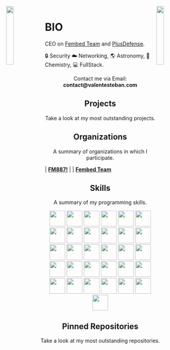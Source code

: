 <img align='left' src='http://pa1.narvii.com/6995/90e0ada08036dcf01e3f640bf6dde1d377d99757r1-200-200_00.gif' width='20%'>
<img align='right' src='http://pa1.narvii.com/6995/90e0ada08036dcf01e3f640bf6dde1d377d99757r1-200-200_00.gif' width='20%'>

# BIO
CEO on [Fembed Team](https://github.com/fembedteam) and [PlusDefense](https://twitter.com/logout).

🔒 Security  ☁️ Networking, 🌎 Astronomy, 
🧪 Chemistry, 
💻 FullStack.  

<p align="center">Contact me via Email: <b>contact@valentesteban.com</b></p>

<h2 align="center">Projects</h2>
<p align="center">Take a look at my most outstanding projects.</p>

<h2 align="center">Organizations</h2>
<p align="center">A summary of organizations in which I participate.</p>

| <a href="https://github.com/mejorlaf" target="_blank">**FM887!**</a> | 
| <a href="https://github.com/fembedteam" target="_blank">**Fembed Team**</a>

<h2 align="center">Skills</h2>
<p align="center">A summary of my programming skills.</p>

<p align="center">
  <img src='https://raw.githubusercontent.com/sammwyy/sammwyy/master/skills/apache.png' height='42px'/>
  <img src='https://raw.githubusercontent.com/sammwyy/sammwyy/master/skills/apollo.png' height='42px'/>
  <img src='https://raw.githubusercontent.com/sammwyy/sammwyy/master/skills/cloudflare.png' height='42px'/>
  <img src='https://raw.githubusercontent.com/sammwyy/sammwyy/master/skills/csharp.png' height='42px'/>
  <img src='https://raw.githubusercontent.com/sammwyy/sammwyy/master/skills/css.png' height='42px'/>
  <img src='https://raw.githubusercontent.com/sammwyy/sammwyy/master/skills/debian.webp' height='42px'/>
  <img src='https://raw.githubusercontent.com/sammwyy/sammwyy/master/skills/ec2.png' height='42px'/>
  <img src='https://raw.githubusercontent.com/sammwyy/sammwyy/master/skills/electron.png' height='42px'/>
  <img src='https://raw.githubusercontent.com/sammwyy/sammwyy/master/skills/graphql.png' height='42px'/>
  <img src='https://raw.githubusercontent.com/sammwyy/sammwyy/master/skills/html.png' height='42px'>
  <img src='https://raw.githubusercontent.com/sammwyy/sammwyy/master/skills/java.png' height='42px'>
  <img src='https://raw.githubusercontent.com/sammwyy/sammwyy/master/skills/javascript.jpg' height='42px'>
  <img src='https://raw.githubusercontent.com/sammwyy/sammwyy/master/skills/mongo.png' height='42px'>
  <img src='https://raw.githubusercontent.com/sammwyy/sammwyy/master/skills/mariadb.png' height='42px'>
  <img src='https://raw.githubusercontent.com/sammwyy/sammwyy/master/skills/mysql.png' height='42px'>
  <img src='https://raw.githubusercontent.com/sammwyy/sammwyy/master/skills/nestjs.png' height='42px'/>
  <img src='https://raw.githubusercontent.com/sammwyy/sammwyy/master/skills/nextjs.png' height='42px'/>
  <img src='https://raw.githubusercontent.com/sammwyy/sammwyy/master/skills/Nginx.png' height='42px'/>
  <img src='https://raw.githubusercontent.com/sammwyy/sammwyy/master/skills/nodejs.png' height='42px'>
  <img src='https://raw.githubusercontent.com/sammwyy/sammwyy/master/skills/php.png' height='42px'>
  <img src='https://raw.githubusercontent.com/sammwyy/sammwyy/master/skills/python.png' height='42px'>
  <img src='https://raw.githubusercontent.com/sammwyy/sammwyy/master/skills/react.png' height='42px'>
  <img src='https://raw.githubusercontent.com/sammwyy/sammwyy/master/skills/redis.webp' height='42px'>
  <img src='https://raw.githubusercontent.com/sammwyy/sammwyy/master/skills/redux.svg' height='42px'>
  <img src='https://raw.githubusercontent.com/sammwyy/sammwyy/master/skills/relay.svg' height='42px'>
  <img src='https://raw.githubusercontent.com/sammwyy/sammwyy/master/skills/rxjs.png' height='42px'>
  <img src='https://raw.githubusercontent.com/sammwyy/sammwyy/master/skills/sass.png' height='42px'>
  <img src='https://raw.githubusercontent.com/sammwyy/sammwyy/master/skills/sql.png' height='42px'>
  <img src='https://raw.githubusercontent.com/sammwyy/sammwyy/master/skills/typescript.png' height='42px'>
  <img src='https://raw.githubusercontent.com/sammwyy/sammwyy/master/skills/unity.png' height='42px'>
  <img src='https://raw.githubusercontent.com/sammwyy/sammwyy/master/skills/webpack.svg' height='42px'>
</p>

<h2 align="center">Pinned Repositories</h2>
<p align="center">Take a look at my most outstanding repositories.</p>
